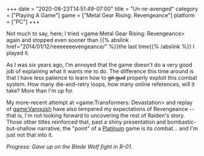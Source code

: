 +++
date = "2020-08-23T14:51:49-07:00"
title = "Un-re-avenged"
category = ["Playing A Game"]
game = ["Metal Gear Rising: Revengeance"]
platform = ["PC"]
+++

Not much to say, here; I tried <game:Metal Gear Rising: Revengeance> again and stopped even sooner than {{% abslink href="2014/01/12/reeeeeeevengeance/" %}}the last time{{% /abslink %}} I played it.

As I was six years ago, I'm annoyed that the game doesn't do a very good job of explaining what it wants me to do.  The difference this time around is that I have less patience to learn how to <s>git gud</s> properly exploit this combat system.  How many die-and-retry loops, how many online references, will it take?  More than I'm up for.

My more-recent attempt at <game:Transformers: Devastation> and replay of <game:Vanquish> have also tempered my expectations of Revengeance -- that is, I'm not looking forward to uncovering the rest of Raiden's story.  Those other titles reinforced that, past a shiny presentation and bombastic-but-shallow narrative, the "point" of a [Platinum](tag:PlatinumGames) game is its combat... and I'm just not that into it.

<i>Progress: Gave up on the Blade Wolf fight in R-01.</i>
